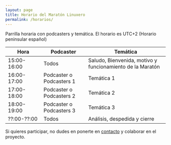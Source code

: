 ```yaml
---
layout: page
title: Horario del Maratón Linuxero
permalink: /horarios/
---
```


Parrilla horaria con podcasters y temática.
El horario es UTC+2 (Horario peninsular español)

Hora | Podcaster | Temática
------------ | ------------- | -------------
15:00-16:00 | Todos | Saludo, Bienvenida, motivo y funcionamiento de la Maratón
16:00-17:00 | Podcaster o Podcasters 1 | Temática 1
17:00-18:00 | Podcaster o Podcasters 2 | Temática 2
18:00-19:00 | Podcaster o Podcasters 3 | Temática 3
??:00-??:00 | Todos | Análisis, despedida y cierre

Si quieres participar, no dudes en ponerte en [contacto](https://maratonlinuxero.github.io/about/) y colaborar en el proyecto.

